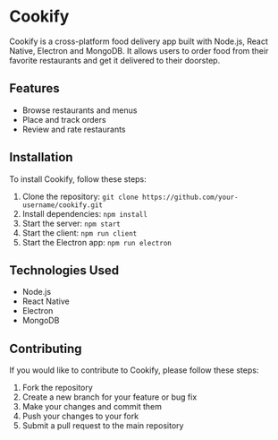 # Cookify

Cookify is a cross-platform food delivery app built with Node.js, React Native, Electron and MongoDB. It allows users to order food from their favorite restaurants and get it delivered to their doorstep.

## Features

- Browse restaurants and menus
- Place and track orders
- Review and rate restaurants

## Installation

To install Cookify, follow these steps:

1. Clone the repository: `git clone https://github.com/your-username/cookify.git`
2. Install dependencies: `npm install`
3. Start the server: `npm start`
4. Start the client: `npm run client`
5. Start the Electron app: `npm run electron`

## Technologies Used

- Node.js
- React Native
- Electron
- MongoDB

## Contributing

If you would like to contribute to Cookify, please follow these steps:

1. Fork the repository
2. Create a new branch for your feature or bug fix
3. Make your changes and commit them
4. Push your changes to your fork
5. Submit a pull request to the main repository
